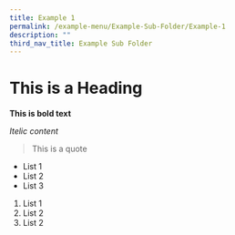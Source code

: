 ```yaml
---
title: Example 1
permalink: /example-menu/Example-Sub-Folder/Example-1
description: ""
third_nav_title: Example Sub Folder
---
```

# This is a Heading

**This is bold text**

*Itelic content*

> This is a quote 

* List 1
* List 2
* List 3

1. List 1
2. List 2
3. List 2